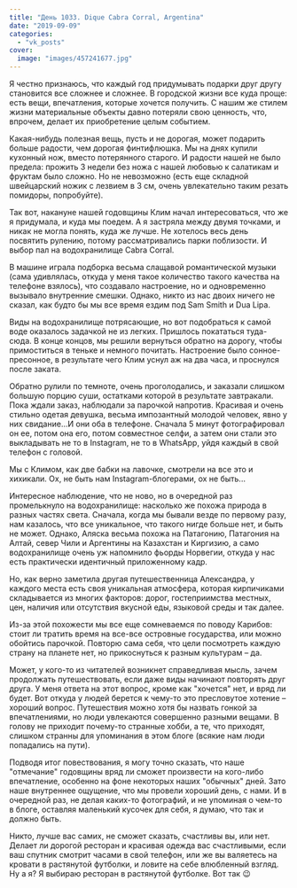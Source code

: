 ```yaml
---
title: "День 1033. Dique Cabra Corral, Argentina"
date: "2019-09-09"
categories: 
  - "vk_posts"
cover:
  image: "images/457241677.jpg"
---
```


Я честно признаюсь, что каждый год придумывать подарки друг другу становится все сложнее и сложнее. В городской жизни все куда проще: есть вещи, впечатления, которые хочется получить. С нашим же стилем жизни материальные объекты давно потеряли свою ценность, что, впрочем, делает их приобретение целым событием.

<!--more-->

Какая-нибудь полезная вещь, пусть и не дорогая, может подарить больше радости, чем дорогая финтифлюшка. Мы на днях купили кухонный нож, вместо потерянного старого. И радости нашей не было предела: прожить 3 недели без ножа с нашей любовью к салатикам и фруктам было сложно. Но не невозможно (есть еще складной швейцарский ножик с лезвием в 3 см, очень увлекательно таким резать помидоры, попробуйте).

Так вот, накануне нашей годовщины Клим начал интересоваться, что же я придумала, и куда мы поедем. А я застряла между двумя точками, и никак не могла понять, куда же лучше. Не хотелось весь день посвятить рулению, потому рассматривались парки поблизости. И выбор пал на водохранилище Cabra Corral.

В машине играла подборка весьма слащавой романтической музыки (сама удивлялась, откуда у меня такое количество такого качества на телефоне взялось), что создавало настроение, но и одновременно вызывало внутренние смешки. Однако, никто из нас двоих ничего не сказал, как будто бы мы все время ездим под Sam Smith и Dua Lipa.

Виды на водохранилище потрясающие, но вот подобраться к самой воде оказалось задачкой не из легких. Пришлось покататься туда-сюда. В конце концов, мы решили вернуться обратно на дорогу, чтобы примоститься в теньке и немного почитать. Настроение было сонное-пресонное, в результате чего Клим уснул аж на два часа, и проснулся после заката.

Обратно рулили по темноте, очень проголодались, и заказали слишком большую порцию суши, остатками которой в результате завтракали. Пока ждали заказ, наблюдали за парочкой напротив. Красивая и очень стильно одетая девушка, весьма импозантный молодой человек, явно у них свидание...И они оба в телефоне. Сначала 5 минут фотографировал он ее, потом она его, потом совместное селфи, а затем они стали это выкладывать не то в Instagram, не то в WhatsApp, уйдя каждый в свой телефон с головой.

Мы с Климом, как две бабки на лавочке, смотрели на все это и хихикали. Ох, не быть нам Instagram-блогерами, ох не быть...

Интересное наблюдение, что не ново, но в очередной раз промелькнуло на водохранилище: насколько же похожа природа в разных частях света. Сначала, когда мы бывали везде по первому разу, нам казалось, что все уникальное, что такого нигде больше нет, и быть не может. Однако, Аляска весьма похожа на Патагонию, Патагония на Алтай, север Чили и Аргентины на Казахстан и Киргизию, а само водохранилище очень уж напомнило фьорды Норвегии, откуда у нас есть практически идентичный приложенному кадр.

Но, как верно заметила другая путешественница Александра, у каждого места есть своя уникальная атмосфера, которая кирпичиками складывается из многих факторов: дорог, гостеприимства местных, цен, наличия или отсутствия вкусной еды, языковой среды и так далее.

Из-за этой похожести мы все еще сомневаемся по поводу Карибов: стоит ли тратить время на все-все островные государства, или можно обойтись парочкой. Повторю сама себя, что цели посмотреть каждую страну на планете нет, но прикоснуться к разным культурам – да.

Может, у кого-то из читателей возникнет справедливая мысль, зачем продолжать путешествовать, если даже виды начинают повторять друг друга. У меня ответа на этот вопрос, кроме как "хочется" нет, и вряд ли будет. Вот откуда у людей берется к чему-то это пресловутое хотение – хороший вопрос. Путешествия можно хотя бы назвать гонкой за впечатлениями, но люди увлекаются совершенно разными вещами. В голову не приходит почему-то странные хобби, а те, что приходят, слишком странны для упоминания в этом блоге (всякие нам люди попадались на пути).

Подводя итог повествования, я могу точно сказать, что наше "отмечание" годовщины вряд ли сможет произвести на кого-либо впечатление, особенно на фоне некоторых наших "обычных" дней. Зато наше внутреннее ощущение, что мы провели хороший день, с нами. И в очередной раз, не делая каких-то фотографий, и не упоминая о чем-то в блоге, оставляя маленький кусочек для себя, я думаю, что так и должно быть.

Никто, лучше вас самих, не сможет сказать, счастливы вы, или нет. Делает ли дорогой ресторан и красивая одежда вас счастливыми, если ваш спутник смотрит часами в свой телефон, или же вы валяетесь на кровати в растянутой футболки, и ловите на себе влюбленный взгляд. Ну а я? Я выбираю ресторан в растянутой футболке. Вот так 😉
